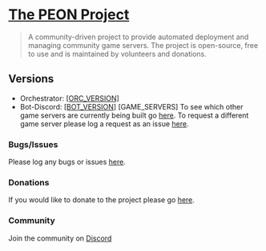 # [The PEON Project](<https://warcamp.org>)
> A community-driven project to provide automated deployment and managing community game servers.
The project is open-source, free to use and is maintained by volunteers and donations.
## Versions
- Orchestrator: [[ORC_VERSION]](<https://docs.warcamp.org/development/50_bot_discord/#release-notes>)
- Bot-Discord: [[BOT_VERSION]](<https://docs.warcamp.org/development/50_bot_discord/#release-notes>)
[GAME_SERVERS]
To see which other game servers are currently being built go [here](<https://docs.warcamp.org/games>).
To request a different game server please log a request as an issue [here](<https://github.com/the-peon-project/peon-warplans/issues>).
### Bugs/Issues
Please log any bugs or issues [here](<https://github.com/the-peon-project/peon/issues>).
### Donations
If you would like to donate to the project please go [here](<https://ko-fi.com/umlatt>).
### Community
Join the community on [Discord](<https://discord.gg/KJFVyayH8g>)